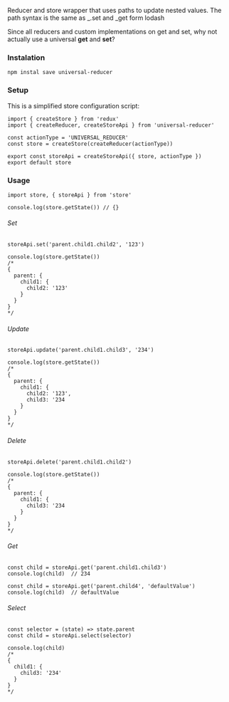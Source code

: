 Reducer and store wrapper that uses paths to update nested values. The path syntax is the same as  _.set and _get form lodash

Since all reducers and custom implementations on get and set, why not actually use a universal <b>get</b> and <b>set</b>?

### Instalation
```
npm instal save universal-reducer
```
### Setup

This is a simplified store configuration script:
```
import { createStore } from 'redux'
import { createReducer, createStoreApi } from 'universal-reducer'

const actionType = 'UNIVERSAL_REDUCER'
const store = createStore(createReducer(actionType))

export const storeApi = createStoreApi({ store, actionType })
export default store
```

### Usage
```
import store, { storeApi } from 'store'

console.log(store.getState()) // {}
```
###### Set

```
storeApi.set('parent.child1.child2', '123')
```
```
console.log(store.getState())
/*
{
  parent: {
    child1: {
      child2: '123'
    }
  }
}
*/
```
###### Update
```
storeApi.update('parent.child1.child3', '234')
```
```
console.log(store.getState())
/*
{
  parent: {
    child1: {
      child2: '123',
      child3: '234
    }
  }
}
*/
```
###### Delete
```
storeApi.delete('parent.child1.child2')
```
```
console.log(store.getState())
/*
{
  parent: {
    child1: {
      child3: '234
    }
  }
}
*/
```
###### Get
```
const child = storeApi.get('parent.child1.child3')
console.log(child)  // 234
```
```
const child = storeApi.get('parent.child4', 'defaultValue')
console.log(child)  // defaultValue
```
###### Select
```
const selector = (state) => state.parent
const child = storeApi.select(selector)
```
```
console.log(child)
/*
{
  child1: {
    child3: '234'
  }
}
*/
```
